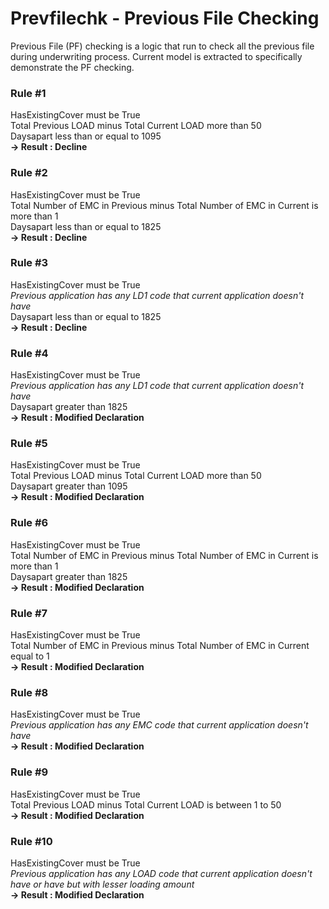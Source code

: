 # Prevfilechk - Previous File Checking
Previous File (PF) checking is a logic that run to check all the previous file during underwriting process.
Current model is extracted to specifically demonstrate the PF checking.

### Rule #1  
HasExistingCover must be True  
Total Previous LOAD minus Total Current LOAD more than 50  
Daysapart less than or equal to 1095  
**-> Result : Decline**  

###  Rule #2  
HasExistingCover must be True  
Total Number of EMC in Previous minus Total Number of EMC in Current is more than 1  
Daysapart less than or equal to 1825  
**-> Result : Decline**

### Rule #3  
HasExistingCover must be True  
*Previous application has any LD1 code that current application doesn't have*  
Daysapart less than or equal to 1825  
**-> Result : Decline**

### Rule #4  
HasExistingCover must be True  
*Previous application has any LD1 code that current application doesn't have*  
Daysapart greater than 1825  
**-> Result : Modified Declaration**

### Rule #5  
HasExistingCover must be True  
Total Previous LOAD minus Total Current LOAD more than 50  
Daysapart greater than 1095  
**-> Result : Modified Declaration**

### Rule #6  
HasExistingCover must be True  
Total Number of EMC in Previous minus Total Number of EMC in Current is more than 1  
Daysapart greater than 1825  
**-> Result : Modified Declaration**

### Rule #7  
HasExistingCover must be True  
Total Number of EMC in Previous minus Total Number of EMC in Current equal to 1  
**-> Result : Modified Declaration**

### Rule #8  
HasExistingCover must be True  
*Previous application has any EMC code that current application doesn't have*  
**-> Result : Modified Declaration**

### Rule #9  
HasExistingCover must be True  
Total Previous LOAD minus Total Current LOAD is between 1 to 50  
**-> Result : Modified Declaration**

### Rule #10  
HasExistingCover must be True  
*Previous application has any LOAD code that current application doesn't have or have but with lesser loading amount*  
**-> Result : Modified Declaration**
